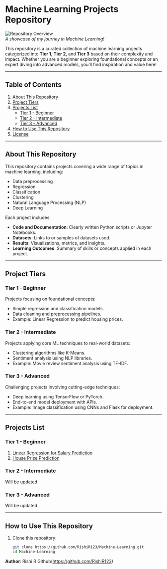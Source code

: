 # **Machine Learning Projects Repository**

![Repository Overview](https://media3.giphy.com/media/v1.Y2lkPTc5MGI3NjExYmRtbnh0MmNkNmp5NG80d3F5NnloeWs2MGx6aTlidHJzamY4Y3RpdiZlcD12MV9pbnRlcm5hbF9naWZfYnlfaWQmY3Q9Zw/gutZ5Pm6Xl62eIf5RZ/giphy.webp)  
*A showcase of my journey in Machine Learning!*

This repository is a curated collection of machine learning projects categorized into **Tier 1**, **Tier 2**, and **Tier 3** based on their complexity and impact. Whether you are a beginner exploring foundational concepts or an expert diving into advanced models, you'll find inspiration and value here!

---

## **Table of Contents**
1. [About This Repository](#about-this-repository)
2. [Project Tiers](#project-tiers)
3. [Projects List](#projects-list)
   - [Tier 1 - Beginner](#tier-1---beginner)
   - [Tier 2 - Intermediate](#tier-2---intermediate)
   - [Tier 3 - Advanced](#tier-3---advanced)
4. [How to Use This Repository](#how-to-use-this-repository)
5. [License](#license)

---

## **About This Repository**
This repository contains projects covering a wide range of topics in machine learning, including:
- Data preprocessing
- Regression
- Classification
- Clustering
- Natural Language Processing (NLP)
- Deep Learning

Each project includes:
- **Code and Documentation**: Clearly written Python scripts or Jupyter Notebooks.
- **Datasets**: Links to or samples of datasets used.
- **Results**: Visualizations, metrics, and insights.
- **Learning Outcomes**: Summary of skills or concepts applied in each project.

---

## **Project Tiers**

### **Tier 1 - Beginner**
Projects focusing on foundational concepts:
- Simple regression and classification models.
- Data cleaning and preprocessing pipelines.
- Example: Linear Regression to predict housing prices.

### **Tier 2 - Intermediate**
Projects applying core ML techniques to real-world datasets:
- Clustering algorithms like K-Means.
- Sentiment analysis using NLP libraries.
- Example: Movie review sentiment analysis using TF-IDF.

### **Tier 3 - Advanced**
Challenging projects involving cutting-edge techniques:
- Deep learning using TensorFlow or PyTorch.
- End-to-end model deployment with APIs.
- Example: Image classification using CNNs and Flask for deployment.

---

## **Projects List**

### **Tier 1 - Beginner**
1. [Linear Regression for Salary Prediction](./Tier1/linear_regression_salary)
2. [House Prize Prediction ](./Tier1/linear_regression_salary)

### **Tier 2 - Intermediate**
Will be updated

### **Tier 3 - Advanced**

Will be updated

---

## **How to Use This Repository**
1. Clone this repository:
   ```bash
   git clone https://github.com/RishiR123/Machine-Learning.git
   cd Machine-Learning
   ```

**Author**: Rishi R Github(https://github.com/RishiR123)
